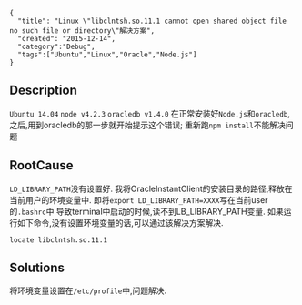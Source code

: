 ```metadata
{
  "title": "Linux \"libclntsh.so.11.1 cannot open shared object file no such file or directory\"解决方案",
  "created": "2015-12-14",
  "category":"Debug",
  "tags":["Ubuntu","Linux","Oracle","Node.js"]
}
```



## Description
`Ubuntu 14.04`
`node v4.2.3`
`oracledb v1.4.0`
在正常安装好`Node.js`和`oracledb`,之后,用到oracledb的那一步就开始提示这个错误;
重新跑`npm install`不能解决问题


## RootCause
`LD_LIBRARY_PATH`没有设置好.
我将OracleInstantClient的安装目录的路径,释放在当前用户的环境变量中.
即将`export LD_LIBRARY_PATH=XXXX`写在当前user的`.bashrc`中
导致terminal中启动的时候,读不到LB_LIBRARY_PATH变量.
如果运行如下命令,没有设置环境变量的话,可以通过该解决方案解决.
```
locate libclntsh.so.11.1
```


## Solutions
将环境变量设置在`/etc/profile`中,问题解决.